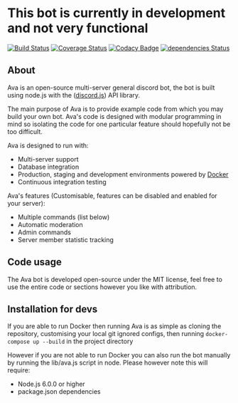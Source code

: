 # This bot is currently in development and not very functional

[![Build Status](https://travis-ci.org/JamesLongman/ava-discordbot.svg?branch=master)](https://travis-ci.org/JamesLongman/ava-discordbot)
[![Coverage Status](https://coveralls.io/repos/github/JamesLongman/ava-discordbot/badge.svg?branch=master)](https://coveralls.io/github/JamesLongman/ava-discordbot?branch=master)
[![Codacy Badge](https://api.codacy.com/project/badge/Grade/917e7c704f2546abb72862a8c51982a7)](https://www.codacy.com/app/James-LongmanOrganization/ava-discordbot?utm_source=github.com&amp;utm_medium=referral&amp;utm_content=JamesLongman/ava-discordbot&amp;utm_campaign=Badge_Grade)
[![dependencies Status](https://david-dm.org/JamesLongman/ava-discordbot/status.svg)](https://david-dm.org/JamesLongman/ava-discordbot)

## About
Ava is an open-source multi-server general discord bot, the bot is built using node.js with the ([discord.js](https://github.com/hydrabolt/discord.js)) API library.

The main purpose of Ava is to provide example code from which you may build your own bot. Ava's code is designed with modular programming in mind so isolating the code for one particular feature should hopefully not be too difficult.

Ava is designed to run with:
- Multi-server support
- Database integration
- Production, staging and development environments powered by [Docker](https://www.docker.com/what-docker)
- Continuous integration testing

Ava's features (Customisable, features can be disabled and enabled for your server):
- Multiple commands (list below)
- Automatic moderation
- Admin commands
- Server member statistic tracking

## Code usage
The Ava bot is developed open-source under the MIT license, feel free to use the entire code or sections however you like with attribution.

## Installation for devs
If you are able to run Docker then running Ava is as simple as cloning the repository, customising your local git ignored configs, then running `docker-compose up --build` in the project directory

However if you are not able to run Docker you can also run the bot manually by running the lib/ava.js script in node. Please however note this will require:
- Node.js 6.0.0 or higher
- package.json dependencies
